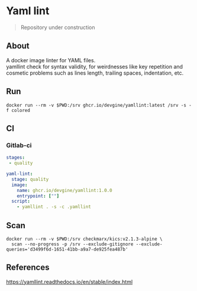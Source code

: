 # Yaml lint

> Repository under construction

## About
A docker image linter for YAML files.<br>
yamllint check for syntax validity, for weirdnesses like key repetition and cosmetic problems such as lines length, trailing spaces, indentation, etc.

## Run
```shell
docker run --rm -v $PWD:/srv ghcr.io/devgine/yamllint:latest /srv -s -f colored
```

## CI

### Gitlab-ci
```yaml
stages:
 - quality

yaml-lint:
  stage: quality
  image:
    name: ghcr.io/devgine/yamllint:1.0.0
    entrypoint: [""]
  script:
    - yamllint . -s -c .yamllint
```

## Scan
```shell
docker run --rm -v $PWD:/srv checkmarx/kics:v2.1.3-alpine \
  scan --no-progress -p /srv --exclude-gitignore --exclude-queries='d3499f6d-1651-41bb-a9a7-de925fea487b'
```

## References
https://yamllint.readthedocs.io/en/stable/index.html
